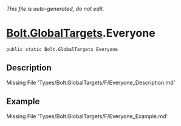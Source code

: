 *This file is auto-generated, do not edit.*

# [Bolt.GlobalTargets](Types/Bolt.GlobalTargets.md).Everyone
`public static Bolt.GlobalTargets Everyone`
## Description
Missing File 'Types/Bolt.GlobalTargets/F/Everyone_Description.md'
## Example
Missing File 'Types/Bolt.GlobalTargets/F/Everyone_Example.md'
